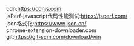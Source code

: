 cdn:<https://cdnjs.com><br/>
jsPerf-javascript代码性能测试:<https://jsperf.com/><br/>
json格式化:<https://www.json.cn/><br/>
chrome-extension-downloader.com <br/>
git:<https://git-scm.com/download/win>  